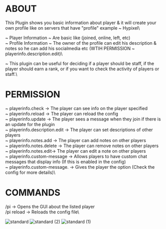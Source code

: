 # ABOUT

This Plugin shows you basic information about player & it will create your own profile like on servers that have "profile" example ~ Hypixel\

~ Player Information ~ Are basic like (joined, online, left, etc)\
~ Profile Information ~ The owner of the profile can edit his description & notes so he can add his socialmedia etc (WTIH PERMISSION ~ playerinfo.description.edit)\

~ This plugin can be useful for deciding if a player should be staff, if the player should earn a rank, or if you want to check the activity of players or staff.\

# PERMISSION 

~ playerinfo.check -> The player can see info on the player specified\
~ playerinfo.reload -> The player can reload the config\
~ playerinfo.update -> The player sees a message when they join if there is an update for the plugin\
~ playerinfo.description.edit -> The player can set descriptions of other players\
~ playerinfo.notes.add -> The player can add notes on other players\
~ playerinfo.notes.delete -> The player can remove notes on other players\
~ playerinfo.notes.edit-> The player can edit a note on other players\
~ playerinfo.custom-message -> Allows players to have custom chat messages that display info (If this is enabled in the config)\
~ playerinfo.custom-message.<format> -> Gives the player the <format> option (Check the config for more details)\

# COMMANDS

/pi <player> -> Opens the GUI about the listed player\
/pi reload -> Reloads the config file\


![standard](https://github.com/user-attachments/assets/65be48b4-9aa6-4cce-a8a7-b596be8ca14a) ![standard (2)](https://github.com/user-attachments/assets/e987eaa5-def2-4942-9cb9-a0eb3968d109) ![standard (1)](https://github.com/user-attachments/assets/0cd5ac13-e923-48c5-9006-36ec0439bf93)
